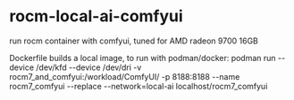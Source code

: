 # rocm-local-ai-comfyui
run rocm container with comfyui, tuned for AMD radeon 9700 16GB

Dockerfile builds a local image, to run with podman/docker:
    podman run --device /dev/kfd --device /dev/dri -v rocm7_and_comfyui:/workload/ComfyUI/ -p 8188:8188 --name rocm7_comfyui --replace --network=local-ai localhost/rocm7_comfyui

